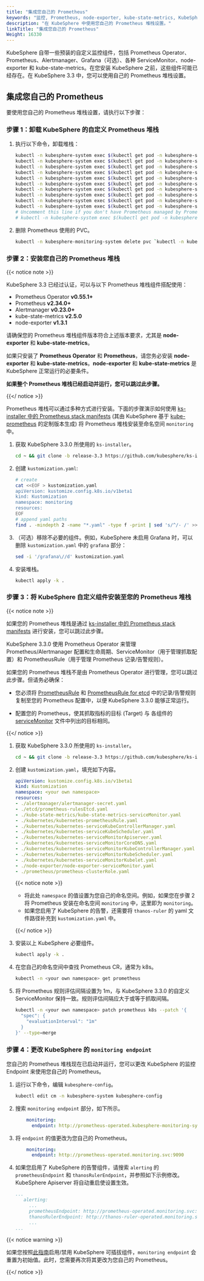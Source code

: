 ```yaml
---
title: "集成您自己的 Prometheus"
keywords: "监控, Prometheus, node-exporter, kube-state-metrics, KubeSphere, Kubernetes"
description: "在 KubeSphere 中使用您自己的 Prometheus 堆栈设置。"
linkTitle: "集成您自己的 Prometheus"
Weight: 16330
---
```


KubeSphere 自带一些预装的自定义监控组件，包括 Prometheus Operator、Prometheus、Alertmanager、Grafana（可选）、各种 ServiceMonitor、node-exporter 和 kube-state-metrics。在您安装 KubeSphere 之前，这些组件可能已经存在。在 KubeSphere 3.3 中，您可以使用自己的 Prometheus 堆栈设置。

## 集成您自己的 Prometheus

要使用您自己的 Prometheus 堆栈设置，请执行以下步骤：

### 步骤 1：卸载 KubeSphere 的自定义 Prometheus 堆栈

1. 执行以下命令，卸载堆栈：

   ```bash
   kubectl -n kubesphere-system exec $(kubectl get pod -n kubesphere-system -l app=ks-installer -o jsonpath='{.items[0].metadata.name}') -- kubectl delete -f /kubesphere/kubesphere/prometheus/alertmanager/ 2>/dev/null
   kubectl -n kubesphere-system exec $(kubectl get pod -n kubesphere-system -l app=ks-installer -o jsonpath='{.items[0].metadata.name}') -- kubectl delete -f /kubesphere/kubesphere/prometheus/devops/ 2>/dev/null
   kubectl -n kubesphere-system exec $(kubectl get pod -n kubesphere-system -l app=ks-installer -o jsonpath='{.items[0].metadata.name}') -- kubectl delete -f /kubesphere/kubesphere/prometheus/etcd/ 2>/dev/null
   kubectl -n kubesphere-system exec $(kubectl get pod -n kubesphere-system -l app=ks-installer -o jsonpath='{.items[0].metadata.name}') -- kubectl delete -f /kubesphere/kubesphere/prometheus/grafana/ 2>/dev/null
   kubectl -n kubesphere-system exec $(kubectl get pod -n kubesphere-system -l app=ks-installer -o jsonpath='{.items[0].metadata.name}') -- kubectl delete -f /kubesphere/kubesphere/prometheus/kube-state-metrics/ 2>/dev/null
   kubectl -n kubesphere-system exec $(kubectl get pod -n kubesphere-system -l app=ks-installer -o jsonpath='{.items[0].metadata.name}') -- kubectl delete -f /kubesphere/kubesphere/prometheus/node-exporter/ 2>/dev/null
   kubectl -n kubesphere-system exec $(kubectl get pod -n kubesphere-system -l app=ks-installer -o jsonpath='{.items[0].metadata.name}') -- kubectl delete -f /kubesphere/kubesphere/prometheus/upgrade/ 2>/dev/null
   kubectl -n kubesphere-system exec $(kubectl get pod -n kubesphere-system -l app=ks-installer -o jsonpath='{.items[0].metadata.name}') -- kubectl delete -f /kubesphere/kubesphere/prometheus/prometheus-rules-v1.16\+.yaml 2>/dev/null
   kubectl -n kubesphere-system exec $(kubectl get pod -n kubesphere-system -l app=ks-installer -o jsonpath='{.items[0].metadata.name}') -- kubectl delete -f /kubesphere/kubesphere/prometheus/prometheus-rules.yaml 2>/dev/null
   kubectl -n kubesphere-system exec $(kubectl get pod -n kubesphere-system -l app=ks-installer -o jsonpath='{.items[0].metadata.name}') -- kubectl delete -f /kubesphere/kubesphere/prometheus/prometheus 2>/dev/null
   # Uncomment this line if you don't have Prometheus managed by Prometheus Operator in other namespaces.
   # kubectl -n kubesphere-system exec $(kubectl get pod -n kubesphere-system -l app=ks-installer -o jsonpath='{.items[0].metadata.name}') -- kubectl delete -f /kubesphere/kubesphere/prometheus/init/ 2>/dev/null
   ```

2. 删除 Prometheus 使用的 PVC。

   ```bash
   kubectl -n kubesphere-monitoring-system delete pvc `kubectl -n kubesphere-monitoring-system get pvc | grep -v VOLUME | awk '{print $1}' |  tr '\n' ' '`
   ```

### 步骤 2：安装您自己的 Prometheus 堆栈

{{< notice note >}}

KubeSphere 3.3 已经过认证，可以与以下 Prometheus 堆栈组件搭配使用：

- Prometheus Operator **v0.55.1+**
- Prometheus **v2.34.0+**
- Alertmanager **v0.23.0+**
- kube-state-metrics **v2.5.0**
- node-exporter **v1.3.1**

请确保您的 Prometheus 堆栈组件版本符合上述版本要求，尤其是 **node-exporter** 和 **kube-state-metrics**。

如果只安装了 **Prometheus Operator** 和 **Prometheus**，请您务必安装 **node-exporter** 和 **kube-state-metrics**。**node-exporter** 和 **kube-state-metrics** 是 KubeSphere 正常运行的必要条件。

**如果整个 Prometheus 堆栈已经启动并运行，您可以跳过此步骤。**

{{</ notice >}}

Prometheus 堆栈可以通过多种方式进行安装。下面的步骤演示如何使用 [ks-installer 中的 Prometheus stack manifests](https://github.com/kubesphere/ks-installer/tree/release-3.3/roles/ks-monitor/files/prometheus) (其由 KubeSphere 基于 [kube-prometheus](https://github.com/prometheus-operator/kube-prometheus.git) 的定制版本生成) 将 Prometheus 堆栈安装至命名空间 `monitoring` 中。

1. 获取 KubeSphere 3.3.0 所使用的 `ks-installer`。

   ```bash
   cd ~ && git clone -b release-3.3 https://github.com/kubesphere/ks-installer.git && cd ks-installer/roles/ks-monitor/files/prometheus
   ```

2. 创建 `kustomization.yaml`:  
   ```bash
   # create 
   cat <<EOF > kustomization.yaml
   apiVersion: kustomize.config.k8s.io/v1beta1
   kind: Kustomization
   namespace: monitoring
   resources:
   EOF
   # append yaml paths
   find . -mindepth 2 -name "*.yaml" -type f -print | sed 's/^/- /' >> kustomization.yaml
   ```

3. （可选）移除不必要的组件。例如，KubeSphere 未启用 Grafana 时，可以删除 `kustomization.yaml` 中的 `grafana` 部分：

   ```bash
   sed -i '/grafana\//d' kustomization.yaml
   ```

4. 安装堆栈。

   ```bash
   kubectl apply -k .
   ```

### 步骤 3：将 KubeSphere 自定义组件安装至您的 Prometheus 堆栈

{{< notice note >}}

如果您的 Prometheus 堆栈是通过 [ks-installer 中的 Prometheus stack manifests](https://github.com/kubesphere/ks-installer/tree/release-3.3/roles/ks-monitor/files/prometheus) 进行安装，您可以跳过此步骤。

KubeSphere 3.3.0 使用 Prometheus Operator 来管理 Prometheus/Alertmanager 配置和生命周期、ServiceMonitor（用于管理抓取配置）和 PrometheusRule（用于管理 Prometheus 记录/告警规则）。

如果您的 Prometheus 堆栈不是由 Prometheus Operator 进行管理，您可以跳过此步骤。但请务必确保：

- 您必须将 [PrometheusRule](https://github.com/kubesphere/ks-installer/tree/release-3.3/roles/ks-monitor/files/prometheus/kubernetes/kubernetes-prometheusRule.yaml) 和 [PrometheusRule for etcd](https://github.com/kubesphere/ks-installer/tree/release-3.3/roles/ks-monitor/files/prometheus/etcd/prometheus-rulesEtcd.yaml) 中的记录/告警规则复制至您的 Prometheus 配置中，以便 KubeSphere 3.3.0 能够正常运行。

- 配置您的 Prometheus，使其抓取指标的目标 (Target) 与 各组件的 [serviceMonitor](https://github.com/kubesphere/ks-installer/tree/release-3.3/roles/ks-monitor/files/prometheus/) 文件中列出的目标相同。

{{</ notice >}}

1. 获取 KubeSphere 3.3.0 所使用的 `ks-installer`。

   ```bash
   cd ~ && git clone -b release-3.3 https://github.com/kubesphere/ks-installer.git && cd ks-installer/roles/ks-monitor/files/prometheus
   ```

2. 创建 `kustomization.yaml`，填充如下内容。

   ```yaml
   apiVersion: kustomize.config.k8s.io/v1beta1
   kind: Kustomization
   namespace: <your own namespace>
   resources:
   - ./alertmanager/alertmanager-secret.yaml
   - ./etcd/prometheus-rulesEtcd.yaml
   - ./kube-state-metrics/kube-state-metrics-serviceMonitor.yaml
   - ./kubernetes/kubernetes-prometheusRule.yaml
   - ./kubernetes/kubernetes-serviceKubeControllerManager.yaml
   - ./kubernetes/kubernetes-serviceKubeScheduler.yaml
   - ./kubernetes/kubernetes-serviceMonitorApiserver.yaml
   - ./kubernetes/kubernetes-serviceMonitorCoreDNS.yaml
   - ./kubernetes/kubernetes-serviceMonitorKubeControllerManager.yaml
   - ./kubernetes/kubernetes-serviceMonitorKubeScheduler.yaml
   - ./kubernetes/kubernetes-serviceMonitorKubelet.yaml
   - ./node-exporter/node-exporter-serviceMonitor.yaml
   - ./prometheus/prometheus-clusterRole.yaml
   ```

   {{< notice note >}}

   - 将此处 `namespace` 的值设置为您自己的命名空间。例如，如果您在步骤 2 将 Prometheus 安装在命名空间 `monitoring` 中，这里即为 `monitoring`。
   - 如果您启用了 KubeSphere 的告警，还需要将 `thanos-ruler` 的 yaml 文件路径补充到 `kustomization.yaml` 中。

   {{</ notice >}}


3. 安装以上 KubeSphere 必要组件。

   ```bash
   kubectl apply -k .
   ```

4. 在您自己的命名空间中查找 Prometheus CR，通常为 k8s。

   ```bash
   kubectl -n <your own namespace> get prometheus
   ```

5. 将 Prometheus 规则评估间隔设置为 1m，与 KubeSphere 3.3.0 的自定义 ServiceMonitor 保持一致。规则评估间隔应大于或等于抓取间隔。

   ```bash
   kubectl -n <your own namespace> patch prometheus k8s --patch '{
     "spec": {
       "evaluationInterval": "1m"
     }
   }' --type=merge
   ```

### 步骤 4：更改 KubeSphere 的 `monitoring endpoint`

您自己的 Prometheus 堆栈现在已启动并运行，您可以更改 KubeSphere 的监控 Endpoint 来使用您自己的 Prometheus。

1. 运行以下命令，编辑 `kubesphere-config`。

   ```bash
   kubectl edit cm -n kubesphere-system kubesphere-config
   ```

2. 搜索 `monitoring endpoint` 部分，如下所示。

   ```yaml
       monitoring:
         endpoint: http://prometheus-operated.kubesphere-monitoring-system.svc:9090
   ```

3. 将 `endpoint` 的值更改为您自己的 Prometheus。

   ```yaml
       monitoring:
         endpoint: http://prometheus-operated.monitoring.svc:9090
   ```

4. 如果您启用了 KubeSphere 的告警组件，请搜索 `alerting` 的 `prometheusEndpoint` 和 `thanosRulerEndpoint`，并参照如下示例修改。KubeSphere Apiserver 将自动重启使设置生效。

   ```yaml
   ...
      alerting:
        ...
        prometheusEndpoint: http://prometheus-operated.monitoring.svc:9090
        thanosRulerEndpoint: http://thanos-ruler-operated.monitoring.svc:10902
        ...
   ...
   ```

{{< notice warning >}}

如果您按照[此指南](../../../pluggable-components/overview/)启用/禁用 KubeSphere 可插拔组件，`monitoring endpoint` 会重置为初始值。此时，您需要再次将其更改为您自己的 Prometheus。

{{</ notice >}}